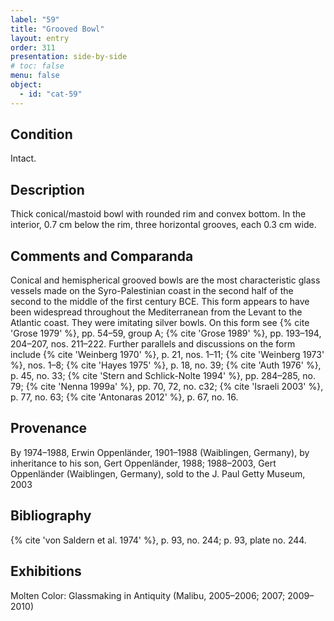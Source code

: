 ```yaml
---
label: "59"
title: "Grooved Bowl"
layout: entry
order: 311
presentation: side-by-side
# toc: false
menu: false
object:
  - id: "cat-59"
---
```


## Condition

Intact.

## Description

Thick conical/mastoid bowl with rounded rim and convex bottom. In the interior, 0.7 cm below the rim, three horizontal grooves, each 0.3 cm wide.

## Comments and Comparanda

Conical and hemispherical grooved bowls are the most characteristic glass vessels made on the Syro-Palestinian coast in the second half of the second to the middle of the first century BCE. This form appears to have been widespread throughout the Mediterranean from the Levant to the Atlantic coast. They were imitating silver bowls. On this form see {% cite 'Grose 1979' %}, pp. 54–59, group A; {% cite 'Grose 1989' %}, pp. 193–194, 204–207, nos. 211–222. Further parallels and discussions on the form include {% cite 'Weinberg 1970' %}, p. 21, nos. 1–11; {% cite 'Weinberg 1973' %}, nos. 1–8; {% cite 'Hayes 1975' %}, p. 18, no. 39; {% cite 'Auth 1976' %}, p. 45, no. 33; {% cite 'Stern and Schlick-Nolte 1994' %}, pp. 284–285, no. 79; {% cite 'Nenna 1999a' %}, pp. 70, 72, no. c32; {% cite 'Israeli 2003' %}, p. 77, no. 63; {% cite 'Antonaras 2012' %}, p. 67, no. 16.

## Provenance

By 1974–1988, Erwin Oppenländer, 1901–1988 (Waiblingen, Germany), by inheritance to his son, Gert Oppenländer, 1988; 1988–2003, Gert Oppenländer (Waiblingen, Germany), sold to the J. Paul Getty Museum, 2003

## Bibliography

{% cite 'von Saldern et al. 1974' %}, p. 93, no. 244; p. 93, plate no. 244.

## Exhibitions

Molten Color: Glassmaking in Antiquity (Malibu, 2005–2006; 2007; 2009–2010)
